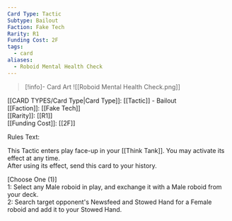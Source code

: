 ```yaml
---
Card Type: Tactic
Subtype: Bailout
Faction: Fake Tech
Rarity: R1
Funding Cost: 2F
tags:
  - card
aliases:
  - Roboid Mental Health Check
---
```

> [!info]- Card Art
> ![[Roboid Mental Health Check.png]]

[[CARD TYPES/Card Type|Card Type]]: [[Tactic]] - Bailout  
[[Faction]]: [[Fake Tech]]  
[[Rarity]]: [[R1]]  
[[Funding Cost]]: [[2F]]  

Rules Text:  

This Tactic enters play face-up in your [[Think Tank]]. You may activate its effect at any time.  
After using its effect, send this card to your history.  

[Choose One (1)]  
1: Select any Male roboid in play, and exchange it with a Male roboid from your deck.  
2: Search target opponent's Newsfeed and Stowed Hand for a Female roboid and add it to your Stowed Hand.  